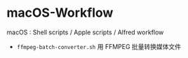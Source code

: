 # macOS-Workflow
macOS : Shell scripts / Apple scripts / Alfred workflow

- `ffmpeg-batch-converter.sh` 用 FFMPEG 批量转换媒体文件